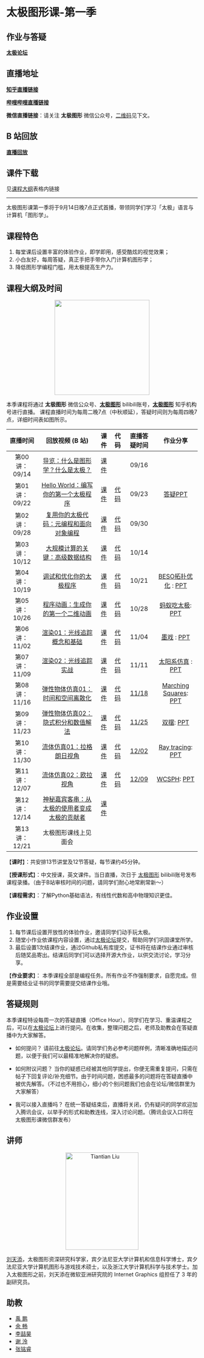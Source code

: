 # 太极图形课-第一季

## 作业与答疑
[**太极论坛**](https://forum.taichi.graphics/)

## 直播地址
[**知乎直播链接**](https://www.zhihu.com/org/tai-ji-tu-xing)

[**哔哩哔哩直播链接**](https://live.bilibili.com/23526804)

**微信直播链接**：请关注 **太极图形** 微信公众号，[二维码](#课程大纲及时间)见下文。

## B 站回放
[**直播回放**](https://space.bilibili.com/1779922645/channel/seriesdetail?sid=337716&ctype=0)

## 课件下载
见[课程大纲](#课程大纲及时间)表格内链接

---

太极图形课第一季将于9月14日晚7点正式首播，带领同学们学习「太极」语言与计算机「图形学」。

## 课程特色
1. 每堂课后设置丰富的体验作业，即学即用，感受酷炫的视觉效果；
2. 小白友好，每周答疑，真正手把手带你入门计算机图形学；
3. 降低图形学编程门槛，用太极提高生产力。

## 课程大纲及时间
<p align="center">
 <img width="250" height="250" src="https://open.weixin.qq.com/qr/code?username=taichi_graphics">
<p>

本季课程将通过 **太极图形** 微信公众号、[**太极图形**](https://space.bilibili.com/1779922645) bilibili账号，[**太极图形**](https://www.zhihu.com/org/tai-ji-tu-xing) 知乎机构号进行直播。
课程直播时间为每周二晚7点（中秋顺延），答疑时间则为每周四晚7点，详细时间表如图所示。

<div align="center">

| 直播时间 	| 回放视频 (B 站) 	| 课件 | 代码 | 直播答疑时间 	| 作业分享|
|:---:	|:---:	|:---:	|:---:	|:---: |:---:	|
| 第00讲：09/14 	| [导览：什么是图形学？什么是太极？](https://www.bilibili.com/video/BV1aL4y1a7pv) |[课件](./material/00_Intro.pdf) 	|  |09/16 	| |
| 第01讲：09/22 	| [Hello World：编写你的第一个太极程序](https://www.bilibili.com/video/BV1aL4y1a7pv?p=6) |[课件](./material/01_Taichi_Basis.pdf) |[代码](https://zoo.taichi.graphics/playground/80eca823500f932be64e4ec37a0879dd) | 09/23 	|[答疑PPT](./material/01_Q%26A.pdf)|
| 第02讲：09/28 	| [复用你的太极代码：元编程和面向对象编程](https://www.bilibili.com/video/BV11q4y1P7os) |[课件](https://github.com/taichiCourse01/taichiCourse01/blob/main/material/02%20Metaprogramming%20and%20OOP.pdf) 	|[代码](https://github.com/taichiCourse01/--Galaxy) | 09/30 	||
| 第03讲：10/12 	| [大规模计算的关键：高级数据结构](https://www.bilibili.com/video/BV1Xv411g7Vg) |[课件](./material/03_advanced_data_layouts.pdf)	|[代码](https://github.com/taichi-dev/taichi/blob/master/python/taichi/examples/features/sparse/taichi_sparse.py) | 10/14 	||
| 第04讲：10/19 	| [调试和优化你的太极程序](https://www.bilibili.com/video/BV1F44y147tm) |[课件](./material/04_sm_debuge_optimization.pdf) 	| [代码](https://github.com/taichiCourse01/--Diffuse) |10/21 	|[BESO拓扑优化](https://www.bilibili.com/video/BV1F44y147tm?p=5) : [PPT](./material/BESOTopologyOptimsation.pdf)|
| 第05讲：10/26 	| [程序动画：生成你的第一个二维动画](https://www.bilibili.com/video/BV14Q4y1q7C9?spm_id_from=333.999.0.0) |[课件](./material/05_procedural_animation.pdf)|[代码](https://github.com/taichiCourse01/--Shadertoys) | 10/28 	|[蚂蚁吃太极](https://www.bilibili.com/video/BV14Q4y1q7C9?p=6): [PPT](./material/ants_eat_taichi_Afish.pdf)|
| 第06讲：11/02 	| [渲染01：光线追踪概念和基础](https://www.bilibili.com/video/BV1AT4y1d762) |[课件](./material/06_basics_ray_tracing.pdf)	| [代码](https://github.com/taichiCourse01/taichi_ray_tracing) |11/04 	|[墨戏](https://www.bilibili.com/video/BV1AT4y1d762?p=4) : [PPT](./material/moxi.pdf)|
| 第07讲：11/09 	| [渲染02：光线追踪实战](https://www.bilibili.com/video/BV1XL4y1q7Tp?spm_id_from=333.999.0.0) |[课件](./material/07_implementation_details_ray_tracer.pdf)	| [代码](https://github.com/taichiCourse01/taichi_ray_tracing) |11/11 	|[太阳系仿真](https://www.bilibili.com/video/BV1XL4y1q7Tp?p=7) : [PPT](./material/solar_system.pdf)|
| 第08讲：11/16 	| [弹性物体仿真01：时间和空间离散化](https://www.bilibili.com/video/BV1eY411x7mK) |[课件](./material/08_spatial_temporal_discretization.pdf)	|[代码](https://github.com/taichiCourse01/--Deformables) | [11/18](./material/08_Q%26A.pdf) 	|[Marching Squares](https://www.bilibili.com/video/BV1eY411x7mK?p=8): [PPT](./material/marching_squares.pdf)|
| 第09讲：11/23 	| [弹性物体仿真02：隐式积分和数值解法](https://www.bilibili.com/video/BV1nr4y1Q73e)  |[课件](./material/09_implicit_integration.pdf)	| [代码](https://github.com/taichiCourse01/--Deformables) |[11/25](https://www.bilibili.com/video/BV1nr4y1Q73e?p=5) 	| [双摆](https://www.bilibili.com/video/BV1nr4y1Q73e?p=6): [PPT](./material/double_pendulum.pdf)|
| 第10讲：11/30 	| [流体仿真01：拉格朗日视角](https://www.bilibili.com/video/BV1mi4y1o7wz) |[课件](./material/10_fluid_lagrangian.pdf)	|[代码](https://github.com/taichiCourse01/taichi_sph) |[12/02](https://www.bilibili.com/video/BV1mi4y1o7wz?p=6) 	|[Ray tracing](https://www.bilibili.com/video/BV1mi4y1o7wz?p=7): [PPT](./material/ray_tracing_mirror.pdf)|
| 第11讲：12/07 	| [流体仿真02：欧拉视角](https://www.bilibili.com/video/BV1934y1X7MD) |[课件](./material/11_fluid_euler.pdf)	| [代码](https://github.com/taichi-dev/taichi/blob/master/python/taichi/examples/simulation/stable_fluid.py) |[12/09](https://www.bilibili.com/video/BV1934y1X7MD?p=6) 	|[WCSPH](https://www.bilibili.com/video/BV1934y1X7MD?p=7): [PPT](./material/wcsph.pdf)|
| 第12讲：12/14 	| [神秘嘉宾客串：从太极的使用者变成太极的贡献者](https://www.bilibili.com/video/BV1m34y1X723)|[课件](./material/12_taichi_contributor.pdf) 	|  	||
| 第13讲：12/21 	| 太极图形课线上见面会|	|  	||
</div>

【**课时**】：共安排13节讲堂及12节答疑，每节课约45分钟。

【**授课形式**】：中文授课，英文课件。当日直播，次日于 [太极图形](https://space.bilibili.com/1779922645) bilibili账号发布课程录播。（由于B站审核时间的问题，请同学们耐心地常刷常新～）

【**课程需求**】：了解Python基础语法，有线性代数和高中物理知识更佳。

## 作业设置
1. 每节课后设置开放性的体验作业，邀请同学们动手玩太极。
2. 随堂小作业依课程内容设置，通过[太极论坛](https://forum.taichi.graphics/)提交，帮助同学们巩固课堂所学。
3. 最后设置1次结课作业，通过Github私有库提交，证书将在结课作业通过审核后随奖品寄出。结课后同学们可以选择开源大作业，以供交流讨论，学习分享。

【**作业要求**】：
本季课程全部是编程任务。所有作业不作强制要求，自愿完成。但是需要结业证书的同学需要提交结课作业哦。

## 答疑规则
本季课程特设每周一次的答疑直播（Office Hour）。同学们在学习、重温课程之后，可以在[太极论坛](https://forum.taichi.graphics/)上进行提问。在收集，整理问题之后，老师及助教会在答疑直播中为大家解答。

* 如何提问？
请前往[太极论坛](https://forum.taichi.graphics/)。请同学们务必参考问题样例，清晰准确地描述问题，以便于我们可以最精准地解决你的疑惑。

* 如何附议问题？
当你的疑惑已经被其他同学提出，你便无需重复提问，只需在帖子下回复评论/补充细节。由于时间问题，困惑最多的问题将在答疑直播中被优先解答。（不过也不用担心，细小的个别问题我们也会在论坛/微信群里为大家解答）

* 我可以接入直播吗？
在统一答疑结束后，直播将关闭，仍有疑问的同学欢迎加入腾讯会议，以举手的形式和助教连线，深入讨论问题。（腾讯会议入口将在太极图形课微信群发布）

## 讲师
<p align="center">
<img src="https://tiantianliu.cn/images/profile/tiantian_1.jpg" alt="Tiantian Liu" width="192" height="256">
<p>

[刘天添](https://tiantianliu.cn/)，太极图形资深研究科学家，宾夕法尼亚大学计算机和信息科学博士，宾夕法尼亚大学计算机图形与游戏技术硕士，以及浙江大学计算机科学与技术学士。加入太极图形之前，刘天添在微软亚洲研究院的 Internet Graphics 组担任了 3 年的副研究员。

## 助教
* [禹 鹏](https://yupengvr.github.io)
* [余 畅](https://github.com/g1n0st)
* [李喆昊](https://github.com/Ricahrd-Li)
* [谢 泠](https://github.com/Jack12xl)
* [张铭睿](https://github.com/erizmr)
